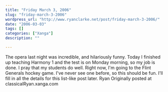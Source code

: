 ```yaml
---
title: "Friday March 3, 2006"
slug: "friday-march-3-2006"
wordpress_url: "http://www.ryanclarke.net/post/friday-march-3-2006/"
date: "2006-03-03"
tags: []
categories: ["Xanga"]
description: ""

---
```


The opera last night was incredible, and hilariously funny.
Today I finished up teaching Harmony 1 and the test is on Monday morning, so my job is done. I pray that my students do well.
Right now, I'm going to the Flint Generals hockey game. I've never see one before, so this should be fun.
I'll fill in all the details for this list-like post later.
Ryan
Originally posted at classicalRyan.xanga.com
